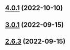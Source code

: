 

## [4.0.1](https://github.com/MohammadBnei/joke-app/compare/3.0.1...4.0.1) (2022-10-10)

## [3.0.1](https://github.com/MohammadBnei/joke-app/compare/2.6.3...3.0.1) (2022-09-15)

## [2.6.3](https://github.com/MohammadBnei/joke-app/compare/2.6.2...2.6.3) (2022-09-15)